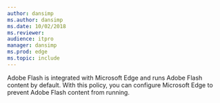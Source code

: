 ```yaml
---
author: dansimp
ms.author: dansimp
ms.date: 10/02/2018
ms.reviewer: 
audience: itpro
manager: dansimp
ms.prod: edge
ms.topic: include
---
```


Adobe Flash is integrated with Microsoft Edge and runs Adobe Flash content by default. With this policy, you can configure Microsoft Edge to prevent Adobe Flash content from running.
